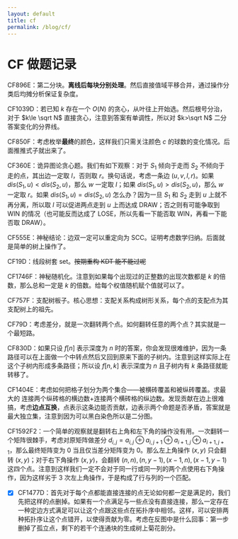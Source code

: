 ```yaml
---
layout: default
title: cf
permalink: /blog/cf/
---
```


# CF 做题记录

CF896E：第二分块。**离线后每块分别处理**。然后直接值域平移合并，通过操作分类后均摊分析保证复杂度。

CF1039D：若已知 $k$ 存在一个 $O(N)$ 的贪心，从叶往上开始选。然后根号分治，对于 $k\le \sqrt N$ 直接贪心，注意到答案有单调性，所以对 $k>\sqrt N$ 二分答案变化的分界线。

CF850F：考虑枚举**最终**的颜色，这样我们只需关注颜色 $c$ 的球数的变化情况。后面推推式子就出来了。

CF360E：诡异图论贪心题。我们有如下观察：对于 $S_1$ 倾向于走而 $S_2$ 不倾向于走的点，其出边一定取 $l$，否则取 $r$。换句话说，考虑一条边 $(u,v,l,r)$。如果 $dis(S_1,u)<dis(S_2,u)$，那么 $w$ 一定取 $l$；如果 $dis(S_1,u)>dis(S_2,u)$，那么 $w$ 一定取 $r$。如果 $dis(S_1,u)=dis(S_2,u)$ 怎么办？因为一旦 $S_1$ 和 $S_2$ 走到 $u$ 上就不再分离，所以取 $l$ 可以促进两点走到 $u$ 上而达成 DRAW；否之则有可能争取到 WIN 的情况（也可能反而达成了 LOSE，所以先看一下能否取 WIN，再看一下能否取 DRAW）。

CF555E：神秘结论：边双一定可以重定向为 SCC。证明考虑数学归纳。后面就是简单的树上操作了。

CF19D：线段树套 set。~~按期重构 KDT 能不能过呢~~

CF1746F：神秘随机化。注意到如果每个出现过的正整数的出现次数都是 $k$ 的倍数，那么总和一定是 $k$ 的倍数。给每个权值随机赋个值就可以了。

CF757F：支配树板子。核心思想：支配关系构成树形关系，每个点的支配点为其支配树上的祖先。

CF79D：考虑差分，就是一次翻转两个点。如何翻转任意的两个点？其实就是一个最短路。

CF830D：如果只设 $f[n]$ 表示深度为 $n$ 时的答案，你会发现很难维护，因为一条路径可以在上面做一个中转点然后又回到原来下面的子树内。注意到这样实际上在这个子树内形成多条路径；所以设 $f[n,k]$ 表示深度为 $n$ 且子树内有 $k$ 条路径就能转移了。

CF1404E：考虑如何把格子划分为两个集合——被横砖覆盖和被纵砖覆盖。求最大的 连接两个纵砖格的横边数+连接两个横砖格的纵边数。发现贡献在边上很难搞，考虑**边点互换**，点表示这条边能否贡献，边表示两个命题是否矛盾，答案就是最大独立集，注意到因为可以黑白染色所以是二分图。

CF1592F2：一个简单的观察就是翻转右上角和左下角的操作没有用。一次翻转一个矩阵很棘手，考虑对原矩阵做差分 $d_{i,j}=a_{i,j}\oplus a_{i,j+1}\oplus a_{i+1,j}\oplus a_{i+1,j+1}$，那么最终矩阵变为 0 当且仅当差分矩阵变为 0。那么左上角操作 $(x,y)$ 只会翻转 $(x,y)$；对于右下角操作 $(x,y)$，会翻转 $(n,n),(n,y-1),(x-1,n),(x-1,y-1)$ 这四个点。注意到这样我们一定不会对于同一行或同一列的两个点使用右下角操作，因为这样劣于 3 次左上角操作，于是构成了行与列的一个匹配。

- [x] CF1477D：首先对于每个点都能直接连接的点无论如何都一定是满足的，我们先把这样的点删掉。如果有一个点满足与一些点没有直接连接，那么一定存在一种定边方式满足可以让这个点跟这些点在拓扑序中相邻。这样，可以安排两种拓扑序让这个点错开，以使得贡献为零。考虑在反图中是什么回事：第一步删掉了孤立点，剩下的若干个连通块的生成树上菊花剖分。